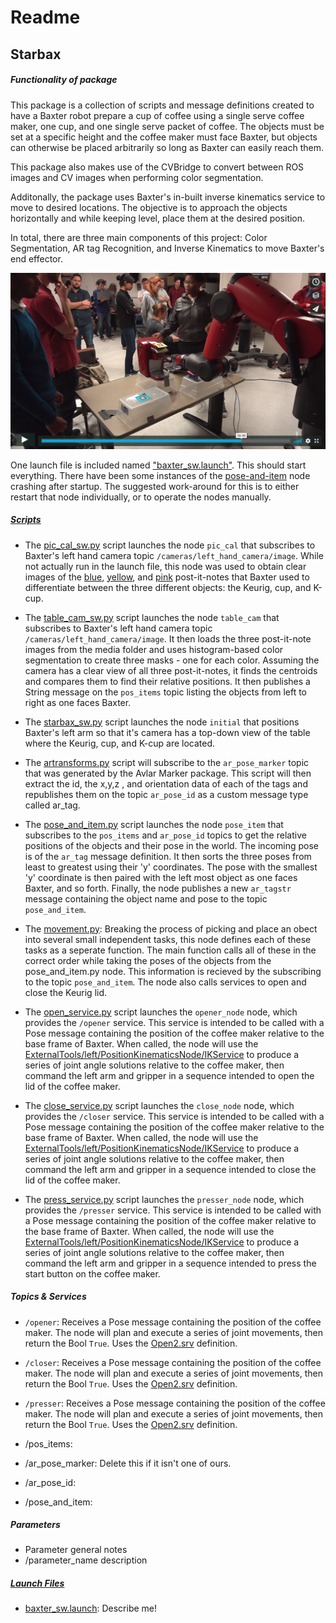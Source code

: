 # Readme
## Starbax

##### Functionality of package
This package is a collection of scripts and message definitions created to have a Baxter robot prepare a cup of coffee using a single serve coffee maker, one cup, and one single serve packet of coffee. The objects must be set at a specific height and the coffee maker must face Baxter, but objects can otherwise be placed arbitrarily so long as Baxter can easily reach them.

This package also makes use of the CVBridge to convert between ROS images and CV images when performing color segmentation.

Additonally, the package uses Baxter's in-built inverse kinematics service to move to desired locations. The objective is to approach the objects horizontally and while keeping level, place them at the desired position.
 
In total, there are three main components of this project: Color Segmentation, AR tag Recognition, and Inverse Kinematics to move Baxter's end effector. 


[![baxpicture](./media/demo_screen.png)](https://vimeo.com/246536038)

One launch file is included named ["baxter_sw.launch"][launch-launch1]. This should start everything. There have been some instances of the [pose-and-item](/src/pose_and_item) node crashing after startup. The suggested work-around for this is to either restart that node individually, or to operate the nodes manually.


##### [Scripts][src]
* The [pic_cal_sw.py](src/pic_cal_sw.py) script launches the node `pic_cal` that subscribes to Baxter's left hand camera topic `/cameras/left_hand_camera/image`. While not actually run in the launch file, this node was used to obtain clear images of the [blue][media-post2], [yellow][media-post1], and [pink][media-post3] post-it-notes that Baxter used to differentiate between the three different objects: the Keurig, cup, and K-cup.

* The [table_cam_sw.py](src/table_cam_sw.py) script launches the node `table_cam` that subscribes to Baxter's left hand camera topic `/cameras/left_hand_camera/image`. It then loads the three post-it-note images from the media folder and uses histogram-based color segmentation to create three masks - one for each color. Assuming the camera has a clear view of all three post-it-notes, it finds the centroids and compares them to find their relative positions. It then publishes a String message on the `pos_items` topic listing the objects from left to right as one faces Baxter. 

* The [starbax_sw.py](/src/starbax_sw.py) script launches the node `initial` that positions Baxter's left arm so that it's camera has a top-down view of the table where the Keurig, cup, and K-cup are located.

* The [artransforms.py][src-artrans] script will subscribe to the `ar_pose_marker` topic that was generated by the Avlar Marker package. This script will then extract the id, the x,y,z , and orientation data of each of the tags and republishes them on the topic `ar_pose_id` as a custom message type called ar_tag. 

* The [pose_and_item.py](/src/pose_and_item) script launches the node `pose_item` that subscribes to the `pos_items` and `ar_pose_id` topics to get the relative positions of the objects and their pose in the world. The incoming pose is of the `ar_tag` message definition. It then sorts the three poses from least to greatest using their 'y' coordinates. The pose with the smallest 'y' coordinate is then paired with the left most object as one faces Baxter, and so forth. Finally, the node publishes a new `ar_tagstr` message containing the object name and pose to the topic `pose_and_item`.

* The [movement.py][src-movem]: Breaking the process of picking and place an obect into several small independent tasks, this node defines each of these tasks as a seperate function. The main function calls all of these in the correct order while taking the poses of the objects from the pose_and_item.py node. This information is recieved by the subscribing to the topic `pose_and_item`. The node also calls services to open and close the Keurig lid.

* The [open_service.py][src-open] script launches the `opener_node` node, which provides the `/opener` service. This service is intended to be called with a Pose message containing the position of the coffee maker relative to the base frame of Baxter. When called, the node will use the [ExternalTools/left/PositionKinematicsNode/IKService][src-open-ik] to produce a series of joint angle solutions relative to the coffee maker, then command the left arm and gripper in a sequence intended to open the lid of the coffee maker.

* The [close_service.py][src-close] script launches the `close_node` node, which provides the `/closer` service. This service is intended to be called with a Pose message containing the position of the coffee maker relative to the base frame of Baxter. When called, the node will use the [ExternalTools/left/PositionKinematicsNode/IKService][src-close-ik] to produce a series of joint angle solutions relative to the coffee maker, then command the left arm and gripper in a sequence intended to close the lid of the coffee maker.

* The [press_service.py][src-press] script launches the `presser_node` node, which provides the `/presser` service. This service is intended to be called with a Pose message containing the position of the coffee maker relative to the base frame of Baxter. When called, the node will use the [ExternalTools/left/PositionKinematicsNode/IKService][src-press-ik] to produce a series of joint angle solutions relative to the coffee maker, then command the left arm and gripper in a sequence intended to press the start button on the coffee maker.

##### Topics & Services
* `/opener`: Receives a Pose message containing the position of the coffee maker. The node will plan and execute a series of joint movements, then return the Bool `True`. Uses the [Open2.srv][srv-2] definition.

* `/closer`: Receives a Pose message containing the position of the coffee maker. The node will plan and execute a series of joint movements, then return the Bool `True`. Uses the [Open2.srv][srv-2] definition.

* `/presser`: Receives a Pose message containing the position of the coffee maker. The node will plan and execute a series of joint movements, then return the Bool `True`. Uses the [Open2.srv][srv-2] definition.

* /pos_items:

* /ar_pose_marker: Delete this if it isn't one of ours.

* /ar_pose_id:

* /pose_and_item:

##### Parameters
* Parameter general notes
* /parameter_name description


##### [Launch Files][launch]

* [baxter_sw.launch][launch-launch1]: Describe me!




[src]:https://github.com/Laurenhut/ME495-final-project/tree/master/src
[src-artrans]:https://github.com/Laurenhut/ME495-final-project/blob/master/src/artransforms.py
[src-movem]:https://github.com/Laurenhut/ME495-final-project/blob/master/src/movement.py
[src-close]:https://github.com/Laurenhut/ME495-final-project/blob/master/src/close_service.py
[src-close-ik]:https://github.com/Laurenhut/ME495-final-project/blob/8abeed0ab9085f8ded1aa93a2818832768050d51/src/close_service.py#L90
[src-open]:https://github.com/Laurenhut/ME495-final-project/blob/master/src/open_service.py
[src-open-ik]:https://github.com/Laurenhut/ME495-final-project/blob/8abeed0ab9085f8ded1aa93a2818832768050d51/src/open_service.py#L90
[src-press]:https://github.com/Laurenhut/ME495-final-project/blob/master/src/press_service.py
[src-press-ik]:https://github.com/Laurenhut/ME495-final-project/blob/8abeed0ab9085f8ded1aa93a2818832768050d51/src/press_service.py#L90

[srv-2]:https://github.com/Laurenhut/ME495-final-project/blob/master/srv/Open2.srv

[launch]:https://github.com/Laurenhut/ME495-final-project/tree/master/launch
[launch-launch1]:https://github.com/Laurenhut/ME495-final-project/blob/master/launch/baxter_sw.launch

[media-post1]:https://github.com/Laurenhut/ME495-final-project/blob/master/media/coffee.png
[media-post2]:https://github.com/Laurenhut/ME495-final-project/blob/master/media/cup.png
[media-post3]:https://github.com/Laurenhut/ME495-final-project/blob/master/media/kcup.png

